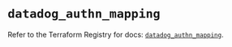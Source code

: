 # `datadog_authn_mapping`

Refer to the Terraform Registry for docs: [`datadog_authn_mapping`](https://registry.terraform.io/providers/datadog/datadog/3.52.1/docs/resources/authn_mapping).
